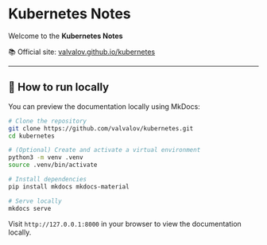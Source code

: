 # Kubernetes Notes

Welcome to the **Kubernetes Notes**

📚 Official site: [valvalov.github.io/kubernetes](https://valvalov.github.io/kubernetes/)


---

## 🚀 How to run locally

You can preview the documentation locally using MkDocs:

```bash
# Clone the repository
git clone https://github.com/valvalov/kubernetes.git
cd kubernetes

# (Optional) Create and activate a virtual environment
python3 -m venv .venv
source .venv/bin/activate

# Install dependencies
pip install mkdocs mkdocs-material

# Serve locally
mkdocs serve
```
Visit `http://127.0.0.1:8000` in your browser to view the documentation locally.